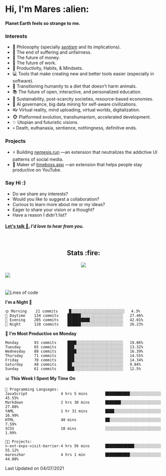 <h1>Hi, I'm Mares :alien:</h1>

#### Planet Earth feels so strange to me.

### **Interests**

- 🌊 Philosophy (specially [_sentism_][sentismmedium] and its implications).
- 🎯 The end of suffering and unfairness.
- 💸 The future of money.
- 💼 The future of work.
- 🧠 Productivity, Habits, & Mindsets.
- 💻 Tools that make creating new and better tools easier (especially in software).
- 🥗 Transitioning humanity to a diet that doesn't harm animals.
- 📚 The future of open, interactive, and personalized education.
- 🌱 Sustainability, post-scarcity societies, resource-based economies.
- 🤖 AI governance, big data mining for self-aware civilizations.
- 👓 Virtual reality, mind uploading, virtual worlds, digitalization.
- 🐵 Platformed evolution, transhumanism, accelerated development.
- ✨ Utopian and futuristic visions.
- 💀 Death, euthanasia, sentience, nothingness, definitive ends.


### **Projects**

- ⚡ Building [nemesis.run](https://nemesis.run) —an extension that neutralizes the addictive UI patterns of social media.
- 💎 Maker of [timeboss.app](https://timeboss.app) —an extension that helps people stay productive on YouTube.


### **Say Hi :)**

- Do we share any interests?
- Would you like to suggest a collaboration?
- Curious to learn more about me or my ideas?
- Eager to share your vision or a thought?
- Have a reason I didn't list?

#### [Let's talk :wave:.](mailto:mareszhar@gmail.com) _I'd love to hear from you_.

[sentismmedium]: https://medium.com/@mareszhar/born-a-prisoner-a-reflection-about-life-its-struggles-and-a-plan-to-escape-d8566ce9b026

<br>

<h2 align="center">Stats :fire:</h2>

<div align="center">
  <img src="https://github-readme-streak-stats.herokuapp.com?user=mareszhar&theme=black-ice&hide_border=true&stroke=FFFFFF15&ring=DF8FFE&fire=DF8FFE&currStreakLabel=DF8FFE&background=1A232A&currStreakNum=86FFAB&dates=B1AAB3FF">
</div>

<br>

<img src="https://activity-graph.herokuapp.com/graph?username=mareszhar&theme=nord&bg_color=00000000&color=979797&line=DF8FFE&point=00000000&area=true&hide_border=true">

<br>

<h1></h1>

<!--START_SECTION:waka-->
![Lines of code](https://img.shields.io/badge/From%20Hello%20World%20I%27ve%20Written-105387%20lines%20of%20code-blue)

**I'm a Night 🦉** 

```text
🌞 Morning    21 commits     █░░░░░░░░░░░░░░░░░░░░░░░░   4.3% 
🌆 Daytime    134 commits    ██████░░░░░░░░░░░░░░░░░░░   27.46% 
🌃 Evening    205 commits    ██████████░░░░░░░░░░░░░░░   42.01% 
🌙 Night      128 commits    ██████░░░░░░░░░░░░░░░░░░░   26.23%

```
📅 **I'm Most Productive on Monday** 

```text
Monday       93 commits     ████░░░░░░░░░░░░░░░░░░░░░   19.06% 
Tuesday      65 commits     ███░░░░░░░░░░░░░░░░░░░░░░   13.32% 
Wednesday    80 commits     ████░░░░░░░░░░░░░░░░░░░░░   16.39% 
Thursday     71 commits     ███░░░░░░░░░░░░░░░░░░░░░░   14.55% 
Friday       70 commits     ███░░░░░░░░░░░░░░░░░░░░░░   14.34% 
Saturday     48 commits     ██░░░░░░░░░░░░░░░░░░░░░░░   9.84% 
Sunday       61 commits     ███░░░░░░░░░░░░░░░░░░░░░░   12.5%

```


📊 **This Week I Spent My Time On** 

```text
💬 Programming Languages: 
JavaScript               4 hrs 5 mins        ███████████░░░░░░░░░░░░░░   45.55% 
Markdown                 2 hrs 30 mins       ███████░░░░░░░░░░░░░░░░░░   27.88% 
YAML                     1 hr 31 mins        ████░░░░░░░░░░░░░░░░░░░░░   16.99% 
HTML                     40 mins             ██░░░░░░░░░░░░░░░░░░░░░░░   7.59% 
SCSS                     10 mins             ░░░░░░░░░░░░░░░░░░░░░░░░░   1.99%

🐱‍💻 Projects: 
n-ext-exps-visit-barrier-4 hrs 56 mins       █████████████░░░░░░░░░░░░   55.12% 
mareszhar                4 hrs 1 min         ███████████░░░░░░░░░░░░░░   44.88%

```


 Last Updated on 04/07/2021
<!--END_SECTION:waka-->

